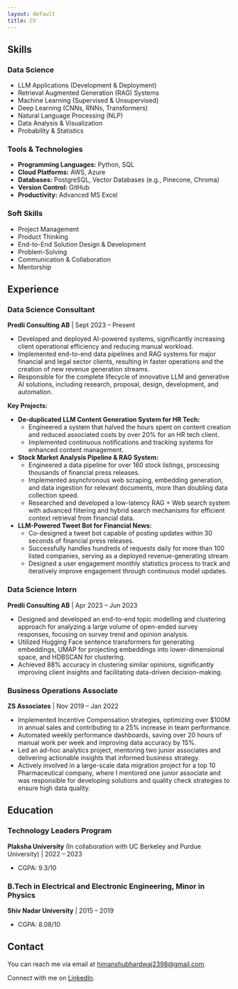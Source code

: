 ```yaml
---
layout: default
title: CV
---
```

<section id="skills">
  <h2>Skills</h2>
  <h3>Data Science</h3>
  <ul>
    <li>LLM Applications (Development &amp; Deployment)</li>
    <li>Retrieval Augmented Generation (RAG) Systems</li>
    <li>Machine Learning (Supervised &amp; Unsupervised)</li>
    <li>Deep Learning (CNNs, RNNs, Transformers)</li>
    <li>Natural Language Processing (NLP)</li>
    <li>Data Analysis &amp; Visualization</li>
    <li>Probability &amp; Statistics</li>
  </ul>
  <h3>Tools &amp; Technologies</h3>
  <ul>
    <li><strong>Programming Languages:</strong> Python, SQL</li>
    <li><strong>Cloud Platforms:</strong> AWS, Azure</li>
    <li><strong>Databases:</strong> PostgreSQL, Vector Databases (e.g., Pinecone, Chroma)</li>
    <li><strong>Version Control:</strong> GitHub</li>
    <li><strong>Productivity:</strong> Advanced MS Excel</li>
  </ul>
  <h3>Soft Skills</h3>
  <ul>
    <li>Project Management</li>
    <li>Product Thinking</li>
    <li>End-to-End Solution Design &amp; Development</li>
    <li>Problem-Solving</li>
    <li>Communication &amp; Collaboration</li>
    <li>Mentorship</li>
  </ul>
</section>

<section id="experience">
  <h2>Experience</h2>
  <h3>Data Science Consultant</h3>
  <p><strong>Predli Consulting AB</strong> | Sept 2023 – Present</p>
  <ul>
    <li>Developed and deployed AI-powered systems, significantly increasing client operational efficiency and reducing manual workload.</li>
    <li>Implemented end-to-end data pipelines and RAG systems for major financial and legal sector clients, resulting in faster operations and the creation of new revenue generation streams.</li>
    <li>Responsible for the complete lifecycle of innovative LLM and generative AI solutions, including research, proposal, design, development, and automation.</li>
  </ul>
  <p><strong>Key Projects:</strong></p>
  <ul>
    <li><strong>De-duplicated LLM Content Generation System for HR Tech:</strong>
      <ul>
        <li>Engineered a system that halved the hours spent on content creation and reduced associated costs by over 20% for an HR tech client.</li>
        <li>Implemented continuous notifications and tracking systems for enhanced content management.</li>
      </ul>
    </li>
    <li><strong>Stock Market Analysis Pipeline &amp; RAG System:</strong>
      <ul>
        <li>Engineered a data pipeline for over 160 stock listings, processing thousands of financial press releases.</li>
        <li>Implemented asynchronous web scraping, embedding generation, and data ingestion for relevant documents, more than doubling data collection speed.</li>
        <li>Researched and developed a low-latency RAG + Web search system with advanced filtering and hybrid search mechanisms for efficient context retrieval from financial data.</li>
      </ul>
    </li>
    <li><strong>LLM-Powered Tweet Bot for Financial News:</strong>
      <ul>
        <li>Co-designed a tweet bot capable of posting updates within 30 seconds of financial press releases.</li>
        <li>Successfully handles hundreds of requests daily for more than 100 listed companies, serving as a deployed revenue-generating stream.</li>
        <li>Designed a user engagement monthly statistics process to track and iteratively improve engagement through continuous model updates.</li>
      </ul>
    </li>
  </ul>
  <h3>Data Science Intern</h3>
  <p><strong>Predli Consulting AB</strong> | Apr 2023 – Jun 2023</p>
  <ul>
    <li>Designed and developed an end-to-end topic modelling and clustering approach for analyzing a large volume of open-ended survey responses, focusing on survey trend and opinion analysis.</li>
    <li>Utilized Hugging Face sentence transformers for generating embeddings, UMAP for projecting embeddings into lower-dimensional space, and HDBSCAN for clustering.</li>
    <li>Achieved 88% accuracy in clustering similar opinions, significantly improving client insights and facilitating data-driven decision-making.</li>
  </ul>
  <h3>Business Operations Associate</h3>
  <p><strong>ZS Associates</strong> | Nov 2019 – Jan 2022</p>
  <ul>
    <li>Implemented Incentive Compensation strategies, optimizing over $100M in annual sales and contributing to a 25% increase in team performance.</li>
    <li>Automated weekly performance dashboards, saving over 20 hours of manual work per week and improving data accuracy by 15%.</li>
    <li>Led an ad-hoc analytics project, mentoring two junior associates and delivering actionable insights that informed business strategy.</li>
    <li>Actively involved in a large-scale data migration project for a top 10 Pharmaceutical company, where I mentored one junior associate and was responsible for developing solutions and quality check strategies to ensure high data quality.</li>
  </ul>
</section>

<section id="education">
  <h2>Education</h2>
  <h3>Technology Leaders Program</h3>
  <p><strong>Plaksha University</strong> (In collaboration with UC Berkeley and Purdue University) | 2022 – 2023</p>
  <ul>
    <li>CGPA: 9.3/10</li>
  </ul>
  <h3>B.Tech in Electrical and Electronic Engineering, Minor in Physics</h3>
  <p><strong>Shiv Nadar University</strong> | 2015 – 2019</p>
  <ul>
    <li>CGPA: 8.08/10</li>
  </ul>
</section>

<section id="contact">
  <h2>Contact</h2>
  <p>You can reach me via email at <a href="mailto:himanshubhardwaj2398@gmail.com">himanshubhardwaj2398@gmail.com</a>.</p>
  <p>Connect with me on <a href="https://www.linkedin.com/in/himanshu-bhardwaj-80a087118" target="_blank">LinkedIn</a>.</p>
</section>
